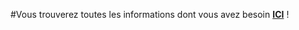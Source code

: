 #Vous trouverez toutes les informations dont vous avez besoin [**ICI**](https://company-115065.frontify.com/d/6c2jg4ZIhm7y) ! 